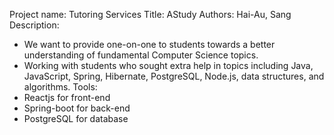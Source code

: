 Project name: Tutoring Services
Title: AStudy
Authors: Hai-Au, Sang
Description: 
 - We want to provide one-on-one to students towards a better understanding of fundamental Computer Science topics.
 - Working with students who sought extra help in topics including Java, JavaScript, Spring, Hibernate, PostgreSQL, Node.js, data structures, and algorithms.
Tools:
 - Reactjs for front-end
 - Spring-boot for back-end
 - PostgreSQL for database
